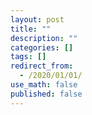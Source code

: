 ```yaml
---
layout: post
title: ""
description: ""
categories: []
tags: []
redirect_from:
  - /2020/01/01/
use_math: false
published: false
---
```

